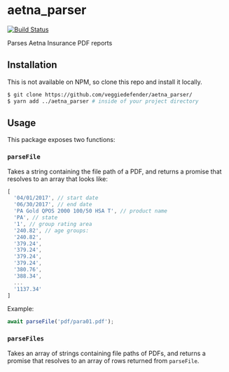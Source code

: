 # aetna_parser

[![Build Status](https://travis-ci.org/veggiedefender/aetna_parser.svg?branch=master)](https://travis-ci.org/veggiedefender/aetna_parser)

Parses Aetna Insurance PDF reports

## Installation
This is not available on NPM, so clone this repo and install it locally.

```bash
$ git clone https://github.com/veggiedefender/aetna_parser/
$ yarn add ../aetna_parser # inside of your project directory
```

## Usage
This package exposes two functions:

### `parseFile`

Takes a string containing the file path of a PDF, and returns a promise that resolves to an array
that looks like:

```js
[
  '04/01/2017', // start date
  '06/30/2017', // end date
  'PA Gold QPOS 2000 100/50 HSA T', // product name
  'PA', // state
  '1', // group rating area
  '240.82', // age groups:
  '240.82',
  '379.24',
  '379.24',
  '379.24',
  '379.24',
  '380.76',
  '388.34',
  ...
  '1137.34'
]
```

Example:

```js
await parseFile('pdf/para01.pdf');
```

### `parseFiles`

Takes an array of strings containing file paths of PDFs, and returns a promise that resolves
to an array of rows returned from `parseFile`.
